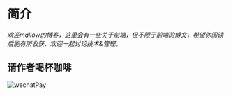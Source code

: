 # 简介

*欢迎mallow的博客，这里会有一些关于前端，但不限于前端的博文，希望你阅读后能有所收获，欢迎一起讨论技术&管理。*

## 请作者喝杯咖啡

![wechatPay](https://mallow-fight.github.io/images/wechatPay.png)